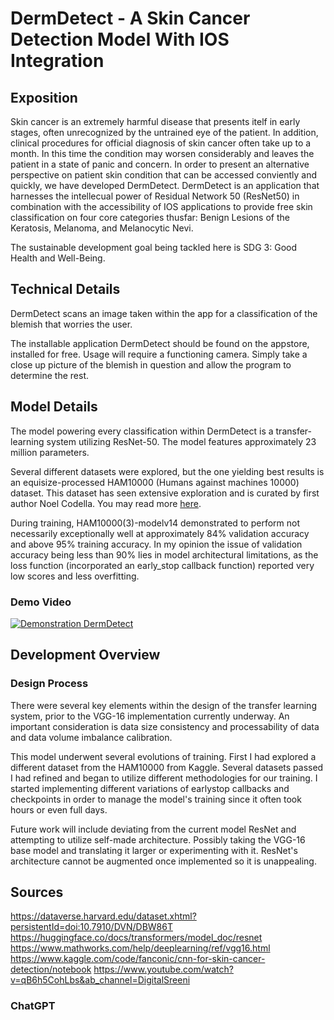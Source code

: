 # DermDetect - A Skin Cancer Detection Model With IOS Integration
## Exposition
Skin cancer is an extremely harmful disease that presents itelf in early stages, often unrecognized by the untrained eye of the patient. In addition, clinical procedures for official diagnosis of skin cancer often take up to a month. In this time the condition may worsen considerably and leaves the patient in a state of panic and concern. In order to present an alternative perspective on patient skin condition that can be accessed conviently and quickly, we have developed DermDetect. DermDetect is an application that harnesses the intellecual power of Residual Network 50 (ResNet50) in combination with the accessibility of IOS applications to provide free skin classification on four core categories thusfar: Benign Lesions of the Keratosis, Melanoma, and Melanocytic Nevi.

The sustainable development goal being tackled here is SDG 3: Good Health and Well-Being.

## Technical Details
DermDetect scans an image taken within the app for a classification of the blemish that worries the user.

The installable application DermDetect should be found on the appstore, installed for free. Usage will require a functioning camera. Simply take a close up picture of the blemish in question and allow the program to determine the rest. 

## Model Details
The model powering every classification within DermDetect is a transfer-learning system utilizing ResNet-50. The model features approximately 23 million parameters.

Several different datasets were explored, but the one yielding best results is an equisize-processed HAM10000 (Humans against machines 10000) dataset. This dataset has seen extensive exploration and is curated by first author Noel Codella. You may read more [here](https://dataverse.harvard.edu/dataset.xhtml?persistentId=doi:10.7910/DVN/DBW86T).

During training, HAM10000(3)-modelv14 demonstrated to perform not necessarily exceptionally well at approximately 84% validation accuracy and above 95% training accuracy. In my opinion the issue of validation accuracy being less than 90% lies in model architectural limitations, as the loss function (incorporated an early_stop callback function) reported very low scores and less overfitting. 

### Demo Video
[![Demonstration DermDetect](https://i.imgur.com/a/Lo9zWGy)](https://www.youtube.com/watch?v=cDYIFwmEafs&ab)

## Development Overview

### Design Process
There were several key elements within the design of the transfer learning system, prior to the VGG-16 implementation currently underway. An important consideration is data size consistency and processability of data and data volume imbalance calibration.

This model underwent several evolutions of training. First I had explored a different dataset from the HAM10000 from Kaggle. Several datasets passed I had refined and began to utilize different methodologies for our training. I started implementing different variations of earlystop callbacks and checkpoints in order to manage the model's training since it often took hours or even full days.

Future work will include deviating from the current model ResNet and attempting to utilize self-made architecture. Possibly taking the VGG-16 base model and translating it larger or experimenting with it. ResNet's architecture cannot be augmented once implemented so it is unappealing.

## Sources
https://dataverse.harvard.edu/dataset.xhtml?persistentId=doi:10.7910/DVN/DBW86T
https://huggingface.co/docs/transformers/model_doc/resnet
https://www.mathworks.com/help/deeplearning/ref/vgg16.html
https://www.kaggle.com/code/fanconic/cnn-for-skin-cancer-detection/notebook
https://www.youtube.com/watch?v=qB6h5CohLbs&ab_channel=DigitalSreeni
### ChatGPT
